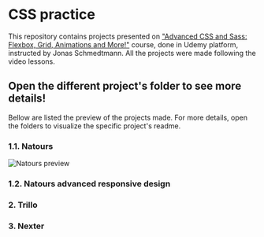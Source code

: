 # CSS practice

This repository contains projects presented on ["Advanced CSS and Sass: Flexbox, Grid, Animations and More!"](https://www.udemy.com/course/advanced-css-and-sass/) course, done in Udemy platform, instructed by Jonas Schmedtmann. All the projects were made following the video lessons. 

## Open the different project's folder to see more details!

Bellow are listed the preview of the projects made. For more details, open the folders to visualize the specific project's readme.

### 1.1. Natours
![Natours preview](.\readme_media\natours_preview.gif)

### 1.2. Natours advanced responsive design


### 2.  Trillo


### 3. Nexter
